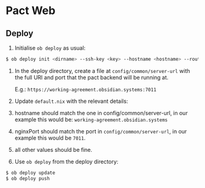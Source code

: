 # Pact Web

## Deploy

1. Initialise `ob deploy` as usual:

```bash
$ ob deploy init <dirname> --ssh-key <key> --hostname <hostname> --route <URI> --admin-email <email>
```

1. In the deploy directory, create a file at `config/common/server-url` with
   the full URI and port that the pact backend will be running at.

   E.g.: `https://working-agreement.obsidian.systems:7011`

2. Update `default.nix` with the relevant details:
  1. hostname should match the one in config/common/server-url, in our example this would be: `working-agreement.obsidian.systems`
  2. nginxPort should match the port in `config/common/server-url`, in our example this would be `7011`.
  3. all other values should be fine.

3. Use `ob deploy` from the deploy directory:

```bash
$ ob deploy update
$ ob deploy push
```
